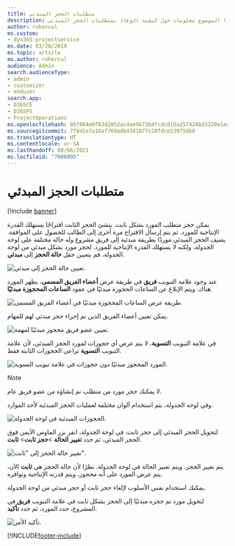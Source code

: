 ```yaml
---
title: متطلبات الحجز المبدئي
description: يوفر هذا الموضوع معلومات حول كيفية الوفاء بمتطلبات الحجز المبدئي.
author: ruhercul
ms.custom:
- dyn365-projectservice
ms.date: 03/28/2019
ms.topic: article
ms.author: ruhercul
audience: Admin
search.audienceType:
- admin
- customizer
- enduser
search.app:
- D365CE
- D365PS
- ProjectOperations
ms.openlocfilehash: 95f064e0f83d2052ac4ae9673b4fcdcd16a2574246d3320e1ed3798cd6ff062b
ms.sourcegitcommit: 7f8d1e7a16af769adb43d1877c28fdce53975db8
ms.translationtype: HT
ms.contentlocale: ar-SA
ms.lasthandoff: 08/06/2021
ms.locfileid: "7006995"
---
```

# <a name="soft-book-requirements"></a>متطلبات الحجز المبدئي

[!include [banner](../includes/psa-now-project-operations.md)]

يمكن حجز متطلب المورد بشكل ثابت. ينشئ الحجز الثابت اقتراحًا يستهلك القدرة الإنتاجية للمورد. ثم يتم إرسال الاقتراح مرة أخرى إلى الطالب للحصول على الموافقة. يضيف الحجز المبدئي موردًا بطريقة مبدئية إلى فريق مشروع وله حالة مختلفة على لوحة الجدولة، ولكنه لا يستهلك القدرة الإنتاجية للمورد. لحجز مورد بشكل مبدئي من لوحة الجدولة، قم بتعيين حقل **حالة الحجز** إلى **مبدئي**.

![تعيين حالة الحجز إلى مبدئي.](media/Resource-Management-image77.png)

عند وجود علامة التبويب **فريق** في طريقة عرض **أعضاء الفريق المسمى**، يظهر المورد هناك. ويتم الإبلاغ عن الساعات الحجوزة مبدئيًا في عمود **الساعات المحجوزة مبدئيًا**.

![طريقة عرض الساعات المحجوزة مبدئيًا في أعضاء الفريق المسمى.](media/Resource-Management-image78.png)

يمكن تعيين أعضاء الفريق الذين تم إجراء حجز مبدئي لهم للمهام.

![تعيين عضو فريق محجوز مبدئيًا لمهمة.](media/Resource-Management-image79.png)

في علامة التبويب **التسوية**، لا يتم عرض أي حجوزات لمورد الحجز المبدئي، لأن علامة التبويب **التسوية** تراعي الحجوزات الثابتة فقط.

![المورد المحجوز مبدئيًا دون حجوزات في علامة تبويب التسوية.](media/Resource-Management-image80.png)

> [!NOTE]
> لا يمكنك حجز مورد من متطلب تم إنشاؤه من عضو فريق عام.

وفي لوحه الجدولة، يتم استخدام ألوان مختلفة لعمليات الحجز المبدئية لأحد الموارد.

![الحجوزات المبدئية في لوحة الجدولة.](media/Resource-Management-image81.png)

لتحويل الحجز المبدئي إلى حجز ثابت، في لوحة الجدولة، انقر بزر الماوس الأيمن فوق الحجز المبدئي، ثم حدد **تغيير الحالة** \>**حجز ثابت**\> **ثابت**.

![تغيير حالة الحجز إلى "ثابت".](media/Resource-Management-image82.png)

يتم تغيير الحجز، ويتم تغيير الحالة في لوحة الجدولة. نظرًا لأن حالة الحجز هي **ثابت** الآن، يتم عرض المورد على أنه محجوز، ويتم قدرته الإنتاجية وتوافره.

يمكنك استخدام نفس الأسلوب لإلغاء حجز ثابت أو حجز مبدئي من لوحة الجدولة.

لتحويل مورد تم حجزه مبدئيًا إلى الحجز بشكل ثابت في علامة التبويب **فريق** في المشروع، حدد المورد، ثم حدد **تأكيد**.

![تأكيد الأمر.](media/Resource-Management-image83.png)


[!INCLUDE[footer-include](../includes/footer-banner.md)]